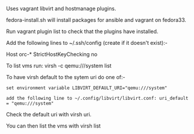Uses vagrant libvirt and hostmanage plugins.

fedora-install.sh will install packages for ansible and vagrant on fedora33.

Run vagrant plugin list to check that the plugins have installed.

Add the following lines to ~/.ssh/config (create if it doesn't exist):-

Host orc-*
  StrictHostKeyChecking no


To list vms run: virsh -c qemu:///system list

To have virsh default to the sytem uri do one of:-

    set environment variable LIBVIRT_DEFAULT_URI="qemu:///system"

    add the following line to ~/.config/libvirt/libvirt.conf: uri_default = "qemu:///system"


Check the default uri with virsh uri.

You can then list the vms with virsh list




